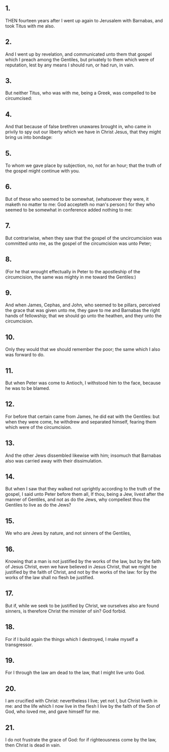 ## 1.
THEN fourteen years after I went up again to Jerusalem with Barnabas, and took Titus with me also.
## 2.
And I went up by revelation, and communicated unto them that gospel which I preach among the Gentiles, but privately to them which were of reputation, lest by any means I should run, or had run, in vain.
## 3.
But neither Titus, who was with me, being a Greek, was compelled to be circumcised:
## 4.
And that because of false brethren unawares brought in, who came in privily to spy out our liberty which we have in Christ Jesus, that they might bring us into bondage:
## 5.
To whom we gave place by subjection, no, not for an hour; that the truth of the gospel might continue with you.
## 6.
But of these who seemed to be somewhat, (whatsoever they were, it maketh no matter to me: God accepteth no man's person:) for they who seemed to be somewhat in conference added nothing to me:
## 7.
But contrariwise, when they saw that the gospel of the uncircumcision was committed unto me, as the gospel of the circumcision was unto Peter;
## 8.
(For he that wrought effectually in Peter to the apostleship of the circumcision, the same was mighty in me toward the Gentiles:)
## 9.
And when James, Cephas, and John, who seemed to be pillars, perceived the grace that was given unto me, they gave to me and Barnabas the right hands of fellowship; that we should go unto the heathen, and they unto the circumcision.
## 10.
Only they would that we should remember the poor; the same which I also was forward to do.
## 11.
But when Peter was come to Antioch, I withstood him to the face, because he was to be blamed.
## 12.
For before that certain came from James, he did eat with the Gentiles: but when they were come, he withdrew and separated himself, fearing them which were of the circumcision.
## 13.
And the other Jews dissembled likewise with him; insomuch that Barnabas also was carried away with their dissimulation.
## 14.
But when I saw that they walked not uprightly according to the truth of the gospel, I said unto Peter before them all, If thou, being a Jew, livest after the manner of Gentiles, and not as do the Jews, why compellest thou the Gentiles to live as do the Jews?
## 15.
We who are Jews by nature, and not sinners of the Gentiles,
## 16.
Knowing that a man is not justified by the works of the law, but by the faith of Jesus Christ, even we have believed in Jesus Christ, that we might be justified by the faith of Christ, and not by the works of the law: for by the works of the law shall no flesh be justified.
## 17.
But if, while we seek to be justified by Christ, we ourselves also are found sinners, is therefore Christ the minister of sin? God forbid.
## 18.
For if I build again the things which I destroyed, I make myself a transgressor.
## 19.
For I through the law am dead to the law, that I might live unto God.
## 20.
I am crucified with Christ: nevertheless I live; yet not I, but Christ liveth in me: and the life which I now live in the flesh I live by the faith of the Son of God, who loved me, and gave himself for me.
## 21.
I do not frustrate the grace of God: for if righteousness come by the law, then Christ is dead in vain.
